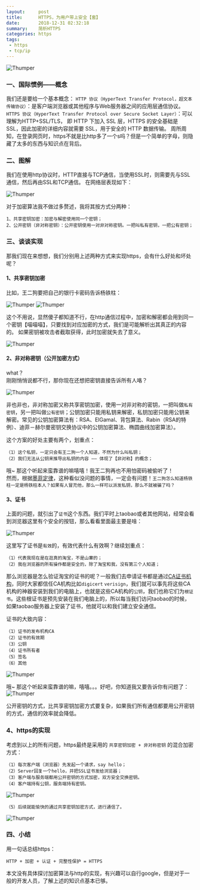 ```yaml
---
layout:     post
title:      HTTPS，为用户带上安全【套】
date:       2018-12-31 02:32:18
summary:    简析HTTPS
categories: https
tags:
 - https
 - tcp/ip
---
```


![Thumper](https://s1.ax1x.com/2020/05/28/teUPUg.jpg)


### 一、国际惯例——概念

我们还是要给一个基本概念：
`HTTP 协议（HyperText Transfer Protocol，超文本传输协议）`：是客户端浏览器或其他程序与Web服务器之间的应用层通信协议。  
`HTTPS 协议（HyperText Transfer Protocol over Secure Socket Layer）`：可以理解为HTTP+SSL/TLS， 即 HTTP 下加入 SSL 层，HTTPS 的安全基础是 SSL，因此加密的详细内容就需要 SSL，用于安全的 HTTP 数据传输。
周所周知，在登录网页时，https不就是比http多了一个s吗？但是一个简单的字母，则隐藏了太多的东西与知识点在背后。




### 二、图解

我们在使用http协议时，HTTP直接与TCP通信，当使用SSL时，则需要先与SSL通信，然后再由SSL和TCP通信。 在网络层表现如下：

![Thumper](https://s1.ax1x.com/2020/05/28/teNzKP.jpg)

对于加密算法我不做过多赘述，我将其按方式分两种：
```
1、共享密钥加密：加密与解密使用同一个密钥；
2、公开密钥（非对称密钥）：公开密钥使用一对非对称密钥。一把叫私有密钥，一把公有密钥； 
```

### 三、谈谈实现 

那我们现在来想想，我们分别用上述两种方式来实现https，会有什么好处和坏处呢？

#### 1、共享密钥加密

比如，王二狗要把自己的银行卡密码告诉杨铁柱：

![Thumper](https://s1.ax1x.com/2020/05/28/teUpb8.jpg)
![Thumper](https://s1.ax1x.com/2020/05/28/teUCVS.jpg)


这个不用说，显然傻子都知道不行，在http通信过程中，加密和解密都会用到同一个密钥【喵喵喵】，只要找到对应加密的方式，我们是可能解析出其真正的内容的。
如果密钥被攻击者截取获得，此时加密就失去了意义。  

![Thumper](https://s1.ax1x.com/2020/05/28/teUSDf.jpg)

#### 2、非对称密钥（公开加密方式）

what？  
刚刚悄悄说都不行，那你现在还想把密钥直接告诉所有人咯？

![Thumper](https://s1.ax1x.com/2020/05/28/teUkCj.jpg)
  
非也非也，非对称加密又称共享密钥加密，使用一对非对称的密钥，一把叫做`私有密钥`，另一把叫做`公有密钥`；公钥加密只能用私钥来解密，私钥加密只能用公钥来解密。常见的公钥加密算法有：RSA、ElGamal、背包算法、Rabin（RSA的特例）、迪菲－赫尔曼密钥交换协议中的公钥加密算法、椭圆曲线加密算法）。


这个方案的好处主要有两个，划重点：
```
（1）这个私钥，一定只会有王二狗一个人知道，不然为什么叫私钥；
（2）我们无法从公钥来推导出私钥的内容 —— 体现了【非对称】的概念；
```

哦~ 那这个听起来蛮靠谱的嘛嘻嘻！我王二狗再也不用怕密码被偷听了！  
然而，根据[墨菲定律][1]，这种看似没问题的事情，一定会有问题！`王二狗怎么知道杨铁柱一定是杨铁柱本人？如果有人冒充他，那么一样可以派发私钥，那么不就被骗了吗？`

#### 3、证书

上面的问题，就引出了`证书`这个东西。我们平时上taobao或者其他网站，经常会看到浏览器这里有个安全的按钮，那么看看里面最主要是啥：

![Thumper](https://s1.ax1x.com/2020/05/28/teUi5Q.jpg)

这里写了证书是`有效`的，有效代表什么有效啊？继续划重点：

```
（1）代表我现在是在逛真的淘宝，不是山寨的；
（2）我在浏览器的所有操作都是安全的，除了淘宝和我，没有第三个人知道；
```

那么浏览器是怎么验证淘宝的证书的呢？一般我们去申请证书都是通过[CA证书机构][2]，同时大家都信任CA机构比如`digicert` `verisign`，我们就可以事先将这些CA机构的神器安装到我们的电脑上，也就是这些CA机构的`公钥`，我们也称它们为`根证书`。这些根证书是预先安装在我们电脑上的，所以每当我们访问taobao的时候，如果taobao服务器上安装了证书，他就可以和我们建立安全通信。

证书的大致内容：
```
（1）证书的发布机构CA
（2）证书的有效期
（3）公钥
（4）证书所有者
（5）签名
（6）其他
```
![Thumper](https://s1.ax1x.com/2020/05/28/teUE2n.jpg)

哦~ 那这个听起来蛮靠谱的嘛，嘻嘻。。。好吧，你知道我又要告诉你有问题了：
![Thumper](https://s1.ax1x.com/2020/05/28/teUVvq.jpg)

公开密钥的方式，比共享密钥加密方式要复杂，如果我们所有通信都要用公开密钥的方式，通信的效率就会降低。

### 4、https的实现

考虑到以上的所有问题，https最终是采用的 `共享密钥加密 + 非对称密钥` 的混合加密方式：
```
（1）每次客户端（浏览器）先发起一个请求，say hello；
（2）Server回复一个hello，并把SSL证书发给浏览器；
（3）客户端与服务端都用公开密钥的方式加密，双方安全交换密钥。
（4）客户端持有公钥，服务端持有密钥。
```
![Thumper](https://s1.ax1x.com/2020/05/28/teUA8s.jpg)
```
（5）后续就能愉快的通过共享密钥加密方式，进行通信了。
```
![Thumper](https://s1.ax1x.com/2020/05/28/teUeK0.jpg)

### 四、小结

用一句话总结https：
```
HTTP + 加密 + 认证 + 完整性保护 = HTTPS
```
本文没有具体探讨加密算法与http的实现，有兴趣可以自行google，但是对于一般的开发人员，了解上述的知识点基本已够。

[1]: https://www.zhihu.com/question/19601573
[2]: https://yq.aliyun.com/articles/3164
